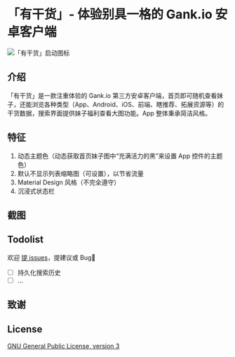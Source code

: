 # 「有干货」- 体验别具一格的 Gank.io 安卓客户端

![「有干货」启动图标](https://github.com/Bakumon/UGank/raw/master/art/ic_launcher.png)

## 介绍

「有干货」是一款注重体验的 Gank.io 第三方安卓客户端，首页即可随机查看妹子，还能浏览各种类型（App、Android、iOS、前端、瞎推荐、拓展资源等）的干货数据，搜索界面提供妹子福利查看大图功能。App 整体秉承简洁风格。

## 特征

1. 动态主题色（动态获取首页妹子图中“充满活力的黑”来设置 App 控件的主题色）
2. 默认不显示列表缩略图（可设置），以节省流量
3. Material Design 风格（不完全遵守）
4. 沉浸式状态栏

## 截图

## Todolist

欢迎 [提 issues](https://github.com/Bakumon/UGank/issues/new)，提建议或 Bug:bug:

- [ ] 持久化搜索历史
- [ ] ...

## 致谢

## License

[GNU General Public License, version 3](https://github.com/Bakumon/UGank/blob/master/LICENSE)